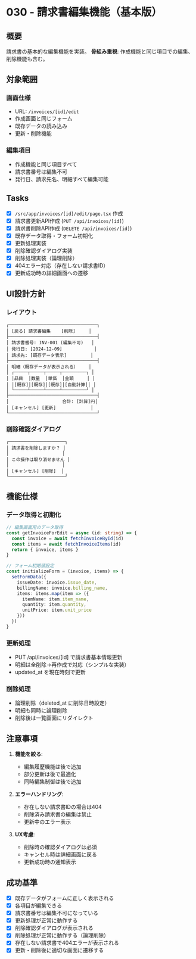 # 030 - 請求書編集機能（基本版）

## 概要

請求書の基本的な編集機能を実装。
**骨組み重視**: 作成機能と同じ項目での編集、削除機能も含む。

## 対象範囲

### 画面仕様
- URL: `/invoices/[id]/edit`
- 作成画面と同じフォーム
- 既存データの読み込み
- 更新・削除機能

### 編集項目
- 作成機能と同じ項目すべて
- 請求書番号は編集不可
- 発行日、請求先名、明細すべて編集可能

## Tasks

- [x] `/src/app/invoices/[id]/edit/page.tsx` 作成
- [x] 請求書更新API作成 (`PUT /api/invoices/[id]`)
- [x] 請求書削除API作成 (`DELETE /api/invoices/[id]`)
- [x] 既存データ取得・フォーム初期化
- [x] 更新処理実装
- [x] 削除確認ダイアログ実装
- [x] 削除処理実装（論理削除）
- [x] 404エラー対応（存在しない請求書ID）
- [x] 更新成功時の詳細画面への遷移

## UI設計方針

### レイアウト
```
┌─────────────────────────────────┐
│ [戻る] 請求書編集    [削除]     │
├─────────────────────────────────┤
│ 請求書番号: INV-001 (編集不可)   │
│ 発行日: [2024-12-09]            │
│ 請求先: [既存データ表示]         │
├─────────────────────────────────┤
│ 明細（既存データが表示される）    │
│ ┌─────┬─────┬─────┬─────────┐ │
│ │品目  │数量  │単価  │金額     │ │
│ │[既存]│[既存]│[既存]│[自動計算]│ │
│ └─────┴─────┴─────┴─────────┘ │
├─────────────────────────────────┤
│                    合計: [計算]円│
│ [キャンセル] [更新]             │
└─────────────────────────────────┘
```

### 削除確認ダイアログ
```
┌─────────────────────┐
│ 請求書を削除しますか？ │
│                    │
│ この操作は取り消せません │
│                    │
│ [キャンセル] [削除]  │
└─────────────────────┘
```

## 機能仕様

### データ取得と初期化
```typescript
// 編集画面用のデータ取得
const getInvoiceForEdit = async (id: string) => {
  const invoice = await fetchInvoiceById(id)
  const items = await fetchInvoiceItems(id)
  return { invoice, items }
}

// フォーム初期値設定
const initializeForm = (invoice, items) => {
  setFormData({
    issueDate: invoice.issue_date,
    billingName: invoice.billing_name,
    items: items.map(item => ({
      itemName: item.item_name,
      quantity: item.quantity,
      unitPrice: item.unit_price
    }))
  })
}
```

### 更新処理
- PUT /api/invoices/[id] で請求書基本情報更新
- 明細は全削除→再作成で対応（シンプルな実装）
- updated_at を現在時刻で更新

### 削除処理
- 論理削除（deleted_at に削除日時設定）
- 明細も同時に論理削除
- 削除後は一覧画面にリダイレクト

## 注意事項

1. **機能を絞る**:
   - 編集履歴機能は後で追加
   - 部分更新は後で最適化
   - 同時編集制御は後で追加

2. **エラーハンドリング**:
   - 存在しない請求書IDの場合は404
   - 削除済み請求書の編集は禁止
   - 更新中のエラー表示

3. **UX考慮**:
   - 削除時の確認ダイアログは必須
   - キャンセル時は詳細画面に戻る
   - 更新成功時の通知表示

## 成功基準

- [x] 既存データがフォームに正しく表示される
- [x] 各項目が編集できる
- [x] 請求書番号は編集不可になっている
- [x] 更新処理が正常に動作する
- [x] 削除確認ダイアログが表示される
- [x] 削除処理が正常に動作する（論理削除）
- [x] 存在しない請求書で404エラーが表示される
- [x] 更新・削除後に適切な画面に遷移する